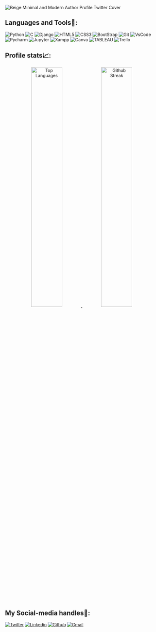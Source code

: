 <!--
**Pranjal2422/Pranjal2422** is a ✨ _special_ ✨ repository because its `README.md` (this file) appears on your GitHub profile.

Here are some ideas to get you started:

- 🔭 I’m currently working on ...
- 🌱 I’m currently learning ...
- 👯 I’m looking to collaborate on ...
- 🤔 I’m looking for help with ...
- 💬 Ask me about ...
- 📫 How to reach me: ...
- 😄 Pronouns: ...
- ⚡ Fun fact: ...
-->
![Beige Minimal and Modern Author Profile Twitter Cover](https://user-images.githubusercontent.com/75016456/172229774-b4236f43-89a8-4dcc-8042-a8cf6b5e1347.gif)

## Languages and Tools🔧:

![Python](https://img.shields.io/badge/Python-FFD43B?style=for-the-badge&logo=python&logoColor=darkgreen.png)
![C](https://img.shields.io/badge/C-00599C?style=for-the-badge&logo=c&logoColor=white)
![Django](https://img.shields.io/badge/Django-092E20?style=for-the-badge&logo=django&logoColor=green)
![HTML5](https://img.shields.io/badge/HTML5-E34F26?style=for-the-badge&logo=html5&logoColor=white)
![CSS3](https://img.shields.io/badge/CSS3-1572B6?style=for-the-badge&logo=css3&logoColor=white)
![BootStrap](https://img.shields.io/badge/Bootstrap-563D7C?style=for-the-badge&logo=bootstrap&logoColor=white)
![Git](https://img.shields.io/badge/Git-F05032?style=for-the-badge&logo=git&logoColor=white)
![VsCode](https://img.shields.io/badge/Visual_Studio_Code-0078D4?style=for-the-badge&logo=visual%20studio%20code&logoColor=white)
![Pycharm](https://img.shields.io/badge/PyCharm-000000.svg?&style=for-the-badge&logo=PyCharm&logoColor=white)
![Jupyter](https://img.shields.io/badge/Jupyter-F37626.svg?&style=for-the-badge&logo=Jupyter&logoColor=white)
![Xampp](https://img.shields.io/badge/Xampp-F37623?style=for-the-badge&logo=xampp&logoColor=white)
![Canva](https://img.shields.io/badge/Canva-%2300C4CC.svg?&style=for-the-badge&logo=Canva&logoColor=white)
![TABLEAU](https://img.shields.io/badge/Tableau-E97627?style=for-the-badge&logo=Tableau&logo)
![Trello](https://img.shields.io/badge/Trello-0052CC?style=for-the-badge&logo=trello&logoColor=white)

<!-- ![Javascript](https://img.shields.io/badge/JavaScript-F7DF1E?style=for-the-badge&logo=javascript&logoColor=black) -->
<!-- ![ReactJS](https://img.shields.io/badge/React-20232A?style=for-the-badge&logo=react&logoColor=61DAFB) -->
<!-- ![ExpressJS](https://img.shields.io/badge/Express.js-404D59?style=for-the-badge) -->
<!-- ![Material UI](https://img.shields.io/badge/Material--UI-0081CB?style=for-the-badge&logo=material-ui&logoColor=white) -->

<!-- ### :chart_with_upwards_trend: My Stats
![Anurag's GitHub stats](https://github-readme-stats.vercel.app/api?username=pranjal2422&count_private=true&show_icons=true&theme=radical)
<!-- [![Top Langs](https://github-readme-stats.vercel.app/api/top-langs/?username=pranjal2422&layout=compact&theme=radical)](https://github.com/anuraghazra/github-readme-stats) -->


## Profile stats📈:

<div align="center">
  <a href="https://github.com/anuraghazra/github-readme-stats">
    <img width="45%" src="https://github-readme-stats.vercel.app/api/top-langs/?username=Pranjal2422&layout=compact&theme=dark" alt="Top Languages">
  </a>
  <a href="https://git.io/streak-stats">
    <img width="45%" src="https://github-readme-streak-stats.herokuapp.com/?user=Pranjal2422&theme=dark" alt="Github Streak">
  </a>
</div>

## My Social-media handles👋:

[![Twitter](https://img.shields.io/badge/Twitter-1DA1F2?style=for-the-badge&logo=twitter&logoColor=white)](https://twitter.com/Pranjal2405)
[![Linkedin](https://img.shields.io/badge/LinkedIn-0077B5?style=for-the-badge&logo=linkedin&logoColor=white)](https://www.linkedin.com/in/pranjal-tulsiyan-7964791bb/)
[![Github](https://img.shields.io/badge/GitHub-100000?style=for-the-badge&logo=github&logoColor=white)](https://github.com/Pranjal2422)
[![Gmail](https://img.shields.io/badge/Gmail-D14836?style=for-the-badge&logo=gmail&logoColor=white)](mailto:pranjaltulsiyan1@gmail.com)

